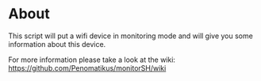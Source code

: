 # About
This script will put a wifi device in monitoring mode and will give you some information about this device. 

For more information please take a look at the wiki: https://github.com/Penomatikus/monitorSH/wiki

